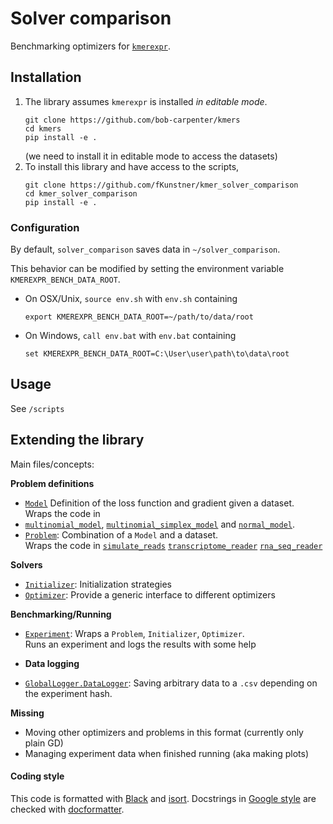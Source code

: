 # Solver comparison

Benchmarking optimizers for 
[`kmerexpr`](https://github.com/bob-carpenter/kmers).

## Installation 

1. The library assumes `kmerexpr` is installed _in editable mode_.
    ```
    git clone https://github.com/bob-carpenter/kmers
    cd kmers 
    pip install -e . 
    ```
    (we need to install it in editable mode to access the datasets)
2. To install this library and have access to the scripts, 
    ```
    git clone https://github.com/fKunstner/kmer_solver_comparison
    cd kmer_solver_comparison
    pip install -e . 
    ```

### Configuration 
By default, `solver_comparison` saves data in `~/solver_comparison`.

This behavior can be modified by setting the environment variable
`KMEREXPR_BENCH_DATA_ROOT`.
- On OSX/Unix, `source env.sh` with `env.sh` containing
  ```
  export KMEREXPR_BENCH_DATA_ROOT=~/path/to/data/root
  ```
- On Windows, `call env.bat` with `env.bat` containing
  ```
  set KMEREXPR_BENCH_DATA_ROOT=C:\User\user\path\to\data\root
  ```

## Usage

See `/scripts`

## Extending the library

Main files/concepts: 

**Problem definitions**
- [`Model`](src/solver_comparison/problem/model.py) 
  Definition of the loss function and gradient given a dataset.  
  Wraps the code in
- [`multinomial_model`](https://github.com/bob-carpenter/kmers/blob/main/kmerexpr/multinomial_model.py),
  [`multinomial_simplex_model`](https://github.com/bob-carpenter/kmers/blob/main/kmerexpr/multinomial_simplex_model.py) 
  and [`normal_model`](https://github.com/bob-carpenter/kmers/blob/main/kmerexpr/normal_model.py).
- [`Problem`](src/solver_comparison/problem/problem.py): Combination of a `Model` and a dataset.   
  Wraps the code in
  [`simulate_reads`](https://github.com/bob-carpenter/kmers/blob/main/kmerexpr/simulate_reads.py) 
  [`transcriptome_reader`](https://github.com/bob-carpenter/kmers/blob/main/kmerexpr/transcriptome_reader.py) 
  [`rna_seq_reader`](https://github.com/bob-carpenter/kmers/blob/main/kmerexpr/rna_seq_reader.py) 

**Solvers**
- [`Initializer`](src/solver_comparison/solvers/initializer.py): Initialization strategies
- [`Optimizer`](src/solver_comparison/solvers/optimizer.py): Provide a generic interface to different optimizers

**Benchmarking/Running**
- [`Experiment`](src/solver_comparison/experiment.py): Wraps a `Problem`, `Initializer`, `Optimizer`.  
  Runs an experiment and logs the results with some help 

- **Data logging**
- [`GlobalLogger.DataLogger`](src/solver_comparison/logging/datalogger.py): 
  Saving arbitrary data to a `.csv` depending on the experiment hash. 

**Missing** 
- Moving other optimizers and problems in this format (currently only plain GD)
- Managing experiment data when finished running (aka making plots)

#### Coding style 

This code is formatted with 
[Black](https://github.com/psf/black) and 
[isort](https://github.com/PyCQA/isort).
Docstrings in 
[Google style](https://google.github.io/styleguide/pyguide.html#s3.8.1-comments-in-doc-strings)
are checked with
[docformatter](https://github.com/PyCQA/docformatter).


